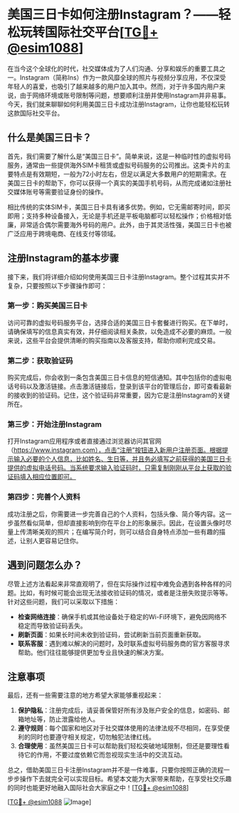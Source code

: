 # 美国三日卡如何注册Instagram？——轻松玩转国际社交平台[[TG💪+ @esim1088](https://t.me/s/esim1088)]

在当今这个全球化的时代，社交媒体成为了人们沟通、分享和娱乐的重要工具之一。Instagram（简称Ins）作为一款风靡全球的照片与视频分享应用，不仅深受年轻人的喜爱，也吸引了越来越多的用户加入其中。然而，对于许多国内用户来说，由于网络环境或账号限制等问题，想要顺利注册并使用Instagram并非易事。今天，我们就来聊聊如何利用美国三日卡成功注册Instagram，让你也能轻松玩转这款国际社交平台。

## 什么是美国三日卡？

首先，我们需要了解什么是“美国三日卡”。简单来说，这是一种临时性的虚拟号码服务，通常由一些提供海外SIM卡租赁或虚拟号码服务的公司推出。这类卡片的主要特点是有效期短，一般为72小时左右，但足以满足大多数用户的短期需求。在美国三日卡的帮助下，你可以获得一个真实的美国手机号码，从而完成诸如注册社交媒体账号等需要验证身份的操作。

相比传统的实体SIM卡，美国三日卡具有诸多优势。例如，它无需邮寄时间，即买即用；支持多种设备接入，无论是手机还是平板电脑都可以轻松操作；价格相对低廉，非常适合偶尔需要海外号码的用户。此外，由于其灵活性强，美国三日卡也被广泛应用于跨境电商、在线支付等领域。

## 注册Instagram的基本步骤

接下来，我们将详细介绍如何使用美国三日卡注册Instagram。整个过程其实并不复杂，只要按照以下步骤操作即可：

### 第一步：购买美国三日卡

访问可靠的虚拟号码服务平台，选择合适的美国三日卡套餐进行购买。在下单时，请确保填写的信息真实有效，并仔细阅读相关条款，以免造成不必要的麻烦。一般来说，这些平台会提供清晰的购买指南以及客服支持，帮助你顺利完成交易。

### 第二步：获取验证码

购买完成后，你会收到一条包含美国三日卡信息的短信通知。其中包括你的虚拟电话号码以及激活链接。点击激活链接后，登录到该平台的管理后台，即可查看最新的接收到的验证码。记住，这个验证码非常重要，因为它是注册Instagram的关键所在。

### 第三步：开始注册Instagram

打开Instagram应用程序或者直接通过浏览器访问其官网（https://www.instagram.com），点击“注册”按钮进入新用户注册页面。根据提示输入必要的个人信息，比如姓名、生日等，并且务必填写之前获得的美国三日卡提供的虚拟电话号码。当系统要求输入验证码时，只需复制刚刚从平台上获取的验证码填入相应位置即可。

### 第四步：完善个人资料

成功注册之后，你需要进一步完善自己的个人资料，包括头像、简介等内容。这一步虽然看似简单，但却直接影响到你在平台上的形象展示。因此，在设置头像时尽量上传清晰美观的照片；在编写简介时，则可以结合自身特点添加一些有趣的描述，让别人更容易记住你。

## 遇到问题怎么办？

尽管上述方法看起来非常直观明了，但在实际操作过程中难免会遇到各种各样的问题。比如，有时候可能会出现无法接收验证码的情况，或者是注册失败提示等等。针对这些问题，我们可以采取以下措施：

- **检查网络连接**：确保手机或其他设备处于稳定的Wi-Fi环境下，避免因网络不稳定而导致验证码丢失。
- **刷新页面**：如果长时间未收到验证码，尝试刷新当前页面重新获取。
- **联系客服**：遇到难以解决的问题时，及时联系虚拟号码服务商的官方客服寻求帮助。他们往往能够提供更加专业且快速的解决方案。

## 注意事项

最后，还有一些需要注意的地方希望大家能够重视起来：

1. **保护隐私**：注册完成后，请妥善保管好所有涉及账户安全的信息，如密码、邮箱地址等，防止泄露给他人。
2. **遵守规则**：每个国家和地区对于社交媒体使用的法律法规不尽相同，在享受便利的同时也要遵守相关规定，切勿触犯法律红线。
3. **合理使用**：虽然美国三日卡可以帮助我们轻松突破地域限制，但还是要理性看待它的作用，不要过度依赖它而忽视现实生活中的交流互动。

总之，借助美国三日卡注册Instagram并不是一件难事，只要你按照正确的流程一步步操作下去就完全可以实现目标。希望本文能为大家带来帮助，在享受社交乐趣的同时也能更好地融入国际社会大家庭之中！[[TG💪+ @esim1088](https://t.me/s/esim1088)]

[[TG💪+ @esim1088](https://t.me/s/esim1088) ![Image](https://i.postimg.cc/4NQfJmqS/Snipaste-2025-05-13-00-14-12.png)]